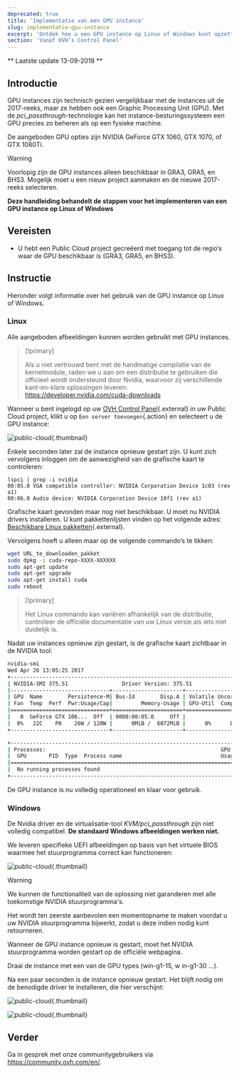 ```yaml
---
deprecated: true
title: 'Implementatie van een GPU instance'
slug: implementatie-gpu-instance
excerpt: 'Ontdek hoe u een GPU instance op Linux of Windows kunt opzetten'
section: 'Vanaf OVH’s Control Panel'
---
```


** Laatste update 13-09-2018 **

## Introductie

GPU instances zijn technisch gezien vergelijkbaar met de instances uit de 2017-reeks, maar ze hebben ook een Graphic Processing Unit (GPU). Met de *pci_passthrough*-technologie kan het instance-besturingssysteem een GPU precies zo beheren als op een fysieke machine.

De aangeboden GPU opties zijn NVIDIA GeForce GTX 1060, GTX 1070, of GTX 1080Ti. 

> [!warning]
>
> Voorlopig zijn de GPU instances alleen beschikbaar in GRA3, GRA5, en BHS3. Mogelijk moet u een nieuw project aanmaken en de nieuwe 2017-reeks selecteren.
> 

**Deze handleiding behandelt de stappen voor het implementeren van een GPU instance op Linux of Windows**


## Vereisten

- U hebt een Public Cloud project gecreëerd met toegang tot de regio‘s waar de GPU beschikbaar is (GRA3, GRA5, en BHS3).

## Instructie

Hieronder volgt informatie over het gebruik van de GPU instance op Linux of Windows.


### Linux 

Alle aangeboden afbeeldingen kunnen worden gebruikt met GPU instances.

> [!primary]
>
> Als u niet vertrouwd bent met de handmatige compilatie van de kernelmodule, raden we u aan om een distributie te gebruiken die officieel wordt ondersteund door Nvidia, waarvoor zij verschillende kant-en-klare oplossingen leveren: <https://developer.nvidia.com/cuda-downloads>
> 

Wanneer u bent ingelogd op uw [OVH Control Panel](https://www.ovh.com/auth/?action=gotomanager){.external} in uw Public Cloud project, klikt u op `Een server toevoegen`{.action} en selecteert u de GPU instance:

![public-cloud](images/EN-Flavors.png){.thumbnail}

Enkele seconden later zal de instance opnieuw gestart zijn. U kunt zich vervolgens inloggen om de aanwezigheid van de grafische kaart te controleren: 

```ssh
lspci | grep -i nvidia
00:05.0 VGA compatible controller: NVIDIA Corporation Device 1c03 (rev a1)
00:06.0 Audio device: NVIDIA Corporation Device 10f1 (rev a1)
```

Grafische kaart gevonden maar nog niet beschikbaar. U moet nu NVIDIA drivers installeren. U kunt pakkettenlijsten vinden op het volgende adres: [Beschikbare Linux pakketten](http://developer.download.nvidia.com/compute/cuda/repos/){.external}.

Vervolgens hoeft u alleen maar op de volgende commando’s te tikken:

```sh
wget URL_te_downloaden_pakket
sudo dpkg -i cuda-repo-XXXX-XXXXXX
sudo apt-get update
sudo apt-get upgrade
sudo apt-get install cuda
sudo reboot
```

> [!primary]
>
> Het Linux commando kan variëren afhankelijk van de distributie, controleer de officiële documentatie van uw Linux versie als iets niet duidelijk is.
> 


Nadat uw instances opnieuw zijn gestart, is de grafische kaart zichtbaar in de NVIDIA tool:

```sh
nvidia-smi
Wed Apr 26 13:05:25 2017
+-----------------------------------------------------------------------------+
| NVIDIA-SMI 375.51                 Driver Version: 375.51                    |
|-------------------------------+----------------------+----------------------+
| GPU  Name        Persistence-M| Bus-Id        Disp.A | Volatile Uncorr. ECC |
| Fan  Temp  Perf  Pwr:Usage/Cap|         Memory-Usage | GPU-Util  Compute M. |
|===============================+======================+======================|
|   0  GeForce GTX 106...  Off  | 0000:00:05.0     Off |                  N/A |
|  0%   22C    P0    26W / 120W |      0MiB /  6072MiB |      0%      Default |
+-------------------------------+----------------------+----------------------+

+-----------------------------------------------------------------------------+
| Processes:                                                       GPU Memory |
|  GPU       PID  Type  Process name                               Usage      |
|=============================================================================|
|  No running processes found                                                 |
+-----------------------------------------------------------------------------+
```

De GPU instance is nu volledig operationeel en klaar voor gebruik.


### Windows

De Nvidia driver en de virtualisatie-tool *KVM/pci_passthrough* zijn niet volledig compatibel. **De standaard Windows afbeeldingen werken niet.**

We leveren specifieke UEFI afbeeldingen op basis van het virtuele BIOS waarmee het stuurprogramma correct kan functioneren:

![public-cloud](images/EN-WindowsImages.png){.thumbnail}


> [!warning]
>
> We kunnen de functionaliteit van de oplossing niet garanderen met alle toekomstige NVIDIA stuurprogramma's.
>
> Het wordt ten zeerste aanbevolen een momentopname te maken voordat u uw NVIDIA stuurprogramma bijwerkt, zodat u deze indien nodig kunt retourneren.
>

Wanneer de GPU instance opnieuw is gestart, moet het NVIDIA stuurprogramma worden gestart op de officiële webpagina.

Draai de instance met een van de GPU types (win-g1-15, w in-g1-30 ...).

Na een paar seconden is de instance opnieuw gestart. Het blijft nodig om de benodigde driver te installeren, die hier verschijnt:


![public-cloud](images/WindowsDriverVersion.png){.thumbnail}

![public-cloud](images/WindowsDeviceManager.png){.thumbnail}


## Verder

Ga in gesprek met onze communitygebruikers via <https://community.ovh.com/en/>.